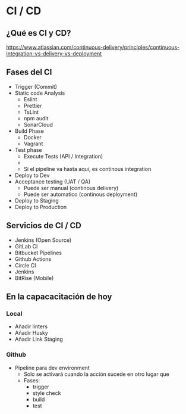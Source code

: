 # CI / CD

##  ¿Qué es CI y CD?

https://www.atlassian.com/continuous-delivery/principles/continuous-integration-vs-delivery-vs-deployment

## Fases del CI 

* Trigger (Commit)
* Static code Analysis
  * Eslint
  * Prettier
  * TsLint
  * npm audit
  * SonarCloud
* Build Phase
  * Docker
  * Vagrant
* Test phase
  * Execute Tests (API / Integration) 
  * 
  * Si el pipeline va hasta aqui, es continous integration
* Deploy to Dev
* Acceptance testing (UAT / QA)
  * Puede ser manual (continous delivery)
  * Puede ser automatico (continous deployment)
* Deploy to Staging 
* Deploy to Production


## Servicios de CI / CD
* Jenkins (Open Source)
* GitLab CI
* Bitbucket Pipelines
* Github Actions
* Circle CI
* Jenkins
* BitRise (Mobile)
  
## En la capacacitación de hoy

### Local
- Añadir linters
- Añadir Husky
- Añadir Link Staging

### Github
- Pipeline para dev environment
  - Solo se activará cuando la acción sucede en otro lugar que
  - Fases:
    - trigger
    - style check
    - build
    - test